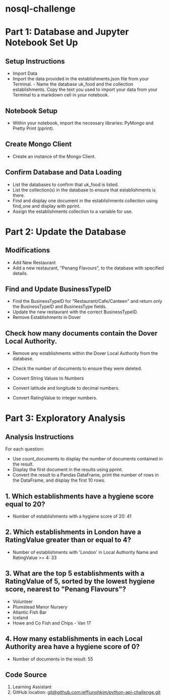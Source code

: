 # nosql-challenge

# Part 1: Database and Jupyter Notebook Set Up

## Setup Instructions
- Import Data
- Import the data provided in the establishments.json file from your Terminal. - Name the database uk_food and the collection establishments. Copy the text you used to import your data from your Terminal to a markdown cell in your notebook.

## Notebook Setup
- Within your notebook, import the necessary libraries: PyMongo and Pretty Print (pprint).

## Create Mongo Client
- Create an instance of the Mongo Client.

## Confirm Database and Data Loading

- List the databases to confirm that uk_food is listed.
- List the collection(s) in the database to ensure that establishments is there.
- Find and display one document in the establishments collection using find_one  and display with pprint.
- Assign the establishments collection to a variable for use.

# Part 2: Update the Database

## Modifications
- Add New Restaurant
- Add a new restaurant, "Penang Flavours", to the database with specified details.

## Find and Update BusinessTypeID

- Find the BusinessTypeID for "Restaurant/Cafe/Canteen" and return only the BusinessTypeID and BusinessType fields.
- Update the new restaurant with the correct BusinessTypeID.
- Remove Establishments in Dover

## Check how many documents contain the Dover Local Authority.
- Remove any establishments within the Dover Local Authority from the database.
- Check the number of documents to ensure they were deleted.
- Convert String Values to Numbers

- Convert latitude and longitude to decimal numbers.
- Convert RatingValue to integer numbers.

# Part 3: Exploratory Analysis
## Analysis Instructions
For each question:

- Use count_documents to display the number of documents contained in the result.
- Display the first document in the results using pprint.
- Convert the result to a Pandas DataFrame, print the number of rows in the DataFrame, and display the first 10 rows.

## 1. Which establishments have a hygiene score equal to 20?
- Number of establishments with a hygiene score of 20: 41

## 2. Which establishments in London have a RatingValue greater than or equal to 4?
- Number of establishments with 'London' in Local Authority Name and RatingValue >= 4: 33

## 3. What are the top 5 establishments with a RatingValue of 5, sorted by the lowest hygiene score, nearest to "Penang Flavours"?
- Volunteer
- Plumstead Manor Nursery
- Atlantic Fish Bar
- Iceland
- Howe and Co Fish and Chips - Van 17

## 4. How many establishments in each Local Authority area have a hygiene score of 0?
- Number of documents in the result: 55

## Code Source
1. Learning Assistant
2. GitHub location: [git@github.com:jeffjunohkim/python-api-challenge.git](https://github.com/jeffjunohkim/nosql-challenge.git)
